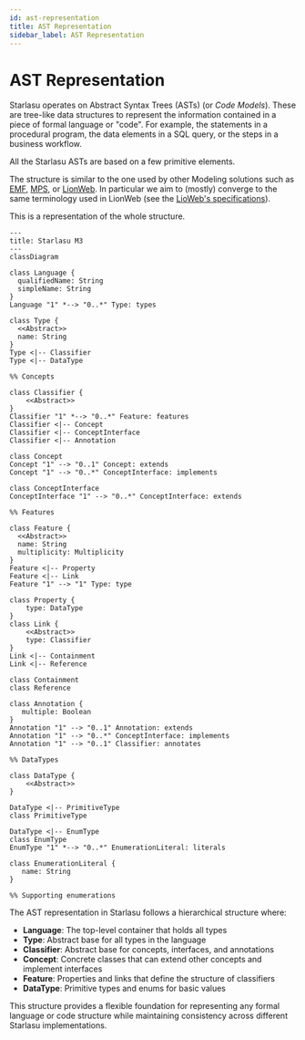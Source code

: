 ```yaml
---
id: ast-representation
title: AST Representation
sidebar_label: AST Representation
---
```


# AST Representation

Starlasu operates on Abstract Syntax Trees (ASTs) (or _Code Models_). These are tree-like data structures to represent 
the information contained in a piece of formal language or "code". For example, the statements in a procedural program, 
the data elements in a SQL query, or the steps in a business workflow.

All the Starlasu ASTs are based on a few primitive elements.

The structure is similar to the one used by other Modeling solutions such as [EMF](https://eclipse.dev/modeling/emf/), 
[MPS](https://www.jetbrains.com/mps/), or [LionWeb](https://lionweb.io/). 
In particular we aim to (mostly) converge to the same terminology used in LionWeb 
(see the [LioWeb's specifications](https://lionweb.io/specification/metametamodel/metametamodel.html)).

This is a representation of the whole structure.

```mermaid
---
title: Starlasu M3
---
classDiagram

class Language {
  qualifiedName: String
  simpleName: String
}
Language "1" *--> "0..*" Type: types

class Type {
  <<Abstract>>
  name: String
}
Type <|-- Classifier
Type <|-- DataType

%% Concepts

class Classifier {
    <<Abstract>>
}
Classifier "1" *--> "0..*" Feature: features
Classifier <|-- Concept
Classifier <|-- ConceptInterface
Classifier <|-- Annotation

class Concept
Concept "1" --> "0..1" Concept: extends   
Concept "1" --> "0..*" ConceptInterface: implements 

class ConceptInterface
ConceptInterface "1" --> "0..*" ConceptInterface: extends 

%% Features

class Feature {
  <<Abstract>>
  name: String
  multiplicity: Multiplicity
}
Feature <|-- Property
Feature <|-- Link
Feature "1" --> "1" Type: type

class Property {
    type: DataType
}
class Link {
    <<Abstract>>
    type: Classifier
}
Link <|-- Containment
Link <|-- Reference

class Containment
class Reference

class Annotation {
   multiple: Boolean
}
Annotation "1" --> "0..1" Annotation: extends 
Annotation "1" --> "0..*" ConceptInterface: implements 
Annotation "1" --> "0..1" Classifier: annotates

%% DataTypes

class DataType {
	<<Abstract>>
}

DataType <|-- PrimitiveType
class PrimitiveType

DataType <|-- EnumType
class EnumType
EnumType "1" *--> "0..*" EnumerationLiteral: literals

class EnumerationLiteral {
   name: String
}

%% Supporting enumerations
```

The AST representation in Starlasu follows a hierarchical structure where:

- **Language**: The top-level container that holds all types
- **Type**: Abstract base for all types in the language
- **Classifier**: Abstract base for concepts, interfaces, and annotations
- **Concept**: Concrete classes that can extend other concepts and implement interfaces
- **Feature**: Properties and links that define the structure of classifiers
- **DataType**: Primitive types and enums for basic values

This structure provides a flexible foundation for representing any formal language or code structure while maintaining consistency across different Starlasu implementations. 